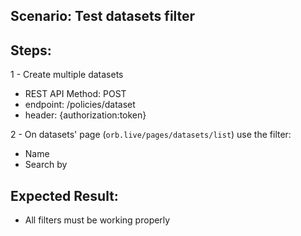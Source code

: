 ## Scenario: Test datasets filter 
## Steps:
1 - Create multiple datasets

- REST API Method: POST
- endpoint: /policies/dataset
- header: {authorization:token}

2 - On datasets' page (`orb.live/pages/datasets/list`) use the filter:

* Name
* Search by


## Expected Result:

- All filters must be working properly
